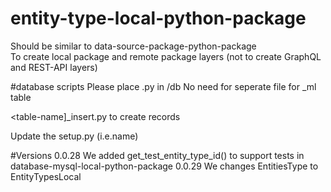 # entity-type-local-python-package

Should be similar to data-source-package-python-package<br>
To create local package and remote package layers (not to create GraphQL and REST-API layers)

#database scripts
Please place <table-name>.py in /db
No need for seperate file for _ml table

<table-name]_insert.py to create records

Update the setup.py (i.e.name)

#Versions
0.0.28 We added get_test_entity_type_id() to support tests in database-mysql-local-python-package
0.0.29 We changes EntitiesType to EntityTypesLocal